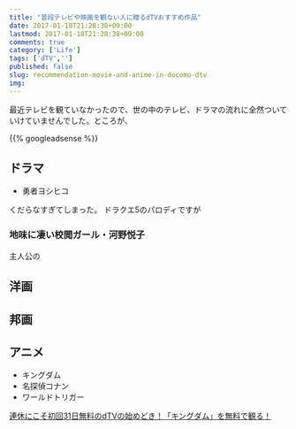 ```yaml
---
title: "普段テレビや映画を観ない人に贈るdTVおすすめ作品"
date: 2017-01-18T21:28:38+09:00
lastmod: 2017-01-18T21:28:38+09:00
comments: true
category: ['Life']
tags: ['dTV','']
published: false
slug: recommendation-movie-and-anime-in-docomo-dtv
img:
---
```


最近テレビを観ていなかったので、世の中のテレビ、ドラマの流れに全然ついていけていませんでした。ところが、

<!--more-->
{{% googleadsense %}}

## ドラマ

- 勇者ヨシヒコ

くだらなすぎてしまった。
ドラクエ5のパロディですが


### 地味に凄い校閲ガール・河野悦子



主人公の


## 洋画


## 邦画




## アニメ

- キングダム
- 名探偵コナン
- ワールドトリガー


[連休にこそ初回31日無料のdTVの始めどき！「キングダム」を無料で観る！](https://meganii.com/blog/2016/12/22/dtv-kingdom/)
